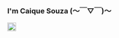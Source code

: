 ### I'm Caique Souza (〜￣▽￣)〜

<a href="https://www.instagram.com/caique_xix/">
<img src="https://cdn2.iconfinder.com/data/icons/social-icons-33/128/Instagram-512.png" alt="Instagram" width="20" height="20"</a>
